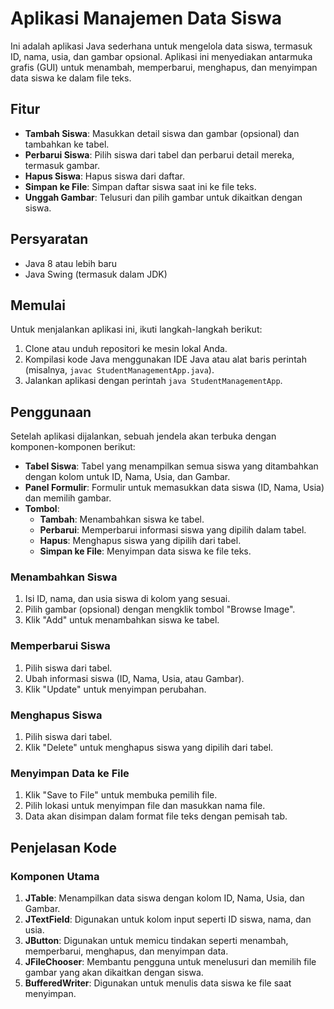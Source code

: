 # Aplikasi Manajemen Data Siswa

Ini adalah aplikasi Java sederhana untuk mengelola data siswa, termasuk ID, nama, usia, dan gambar opsional. Aplikasi ini menyediakan antarmuka grafis (GUI) untuk menambah, memperbarui, menghapus, dan menyimpan data siswa ke dalam file teks.

## Fitur

- **Tambah Siswa**: Masukkan detail siswa dan gambar (opsional) dan tambahkan ke tabel.
- **Perbarui Siswa**: Pilih siswa dari tabel dan perbarui detail mereka, termasuk gambar.
- **Hapus Siswa**: Hapus siswa dari daftar.
- **Simpan ke File**: Simpan daftar siswa saat ini ke file teks.
- **Unggah Gambar**: Telusuri dan pilih gambar untuk dikaitkan dengan siswa.

## Persyaratan

- Java 8 atau lebih baru
- Java Swing (termasuk dalam JDK)

## Memulai

Untuk menjalankan aplikasi ini, ikuti langkah-langkah berikut:

1. Clone atau unduh repositori ke mesin lokal Anda.
2. Kompilasi kode Java menggunakan IDE Java atau alat baris perintah (misalnya, `javac StudentManagementApp.java`).
3. Jalankan aplikasi dengan perintah `java StudentManagementApp`.

## Penggunaan

Setelah aplikasi dijalankan, sebuah jendela akan terbuka dengan komponen-komponen berikut:

- **Tabel Siswa**: Tabel yang menampilkan semua siswa yang ditambahkan dengan kolom untuk ID, Nama, Usia, dan Gambar.
- **Panel Formulir**: Formulir untuk memasukkan data siswa (ID, Nama, Usia) dan memilih gambar.
- **Tombol**:
    - **Tambah**: Menambahkan siswa ke tabel.
    - **Perbarui**: Memperbarui informasi siswa yang dipilih dalam tabel.
    - **Hapus**: Menghapus siswa yang dipilih dari tabel.
    - **Simpan ke File**: Menyimpan data siswa ke file teks.

### Menambahkan Siswa
1. Isi ID, nama, dan usia siswa di kolom yang sesuai.
2. Pilih gambar (opsional) dengan mengklik tombol "Browse Image".
3. Klik "Add" untuk menambahkan siswa ke tabel.

### Memperbarui Siswa
1. Pilih siswa dari tabel.
2. Ubah informasi siswa (ID, Nama, Usia, atau Gambar).
3. Klik "Update" untuk menyimpan perubahan.

### Menghapus Siswa
1. Pilih siswa dari tabel.
2. Klik "Delete" untuk menghapus siswa yang dipilih dari tabel.

### Menyimpan Data ke File
1. Klik "Save to File" untuk membuka pemilih file.
2. Pilih lokasi untuk menyimpan file dan masukkan nama file.
3. Data akan disimpan dalam format file teks dengan pemisah tab.

## Penjelasan Kode

### Komponen Utama

1. **JTable**: Menampilkan data siswa dengan kolom ID, Nama, Usia, dan Gambar.
2. **JTextField**: Digunakan untuk kolom input seperti ID siswa, nama, dan usia.
3. **JButton**: Digunakan untuk memicu tindakan seperti menambah, memperbarui, menghapus, dan menyimpan data.
4. **JFileChooser**: Membantu pengguna untuk menelusuri dan memilih file gambar yang akan dikaitkan dengan siswa.
5. **BufferedWriter**: Digunakan untuk menulis data siswa ke file saat menyimpan.
